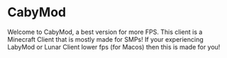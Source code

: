 # CabyMod
Welcome to CabyMod, a best version for more FPS. This client is a Minecraft Client that is mostly made for SMPs! If your experiencing LabyMod or Lunar Client lower fps (for Macos) then this is made for you!

